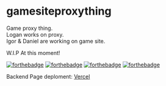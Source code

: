 # gamesiteproxything
Game proxy thing.  
Logan works on proxy.  
Igor & Daniel are working on game site.  


W.I.P At this moment!  

[![forthebadge](https://forthebadge.com/images/badges/powered-by-electricity.svg)](https://forthebadge.com) [![forthebadge](https://forthebadge.com/images/badges/uses-html.svg)](https://forthebadge.com) [![forthebadge](https://forthebadge.com/images/badges/designed-in-ms-paint.svg)](https://forthebadge.com) [![forthebadge](https://forthebadge.com/images/badges/works-on-my-machine.svg)](https://forthebadge.com) 

Backend Page deploment: [Vercel](https://gamesiteproxything-for-me.vercel.app/)
